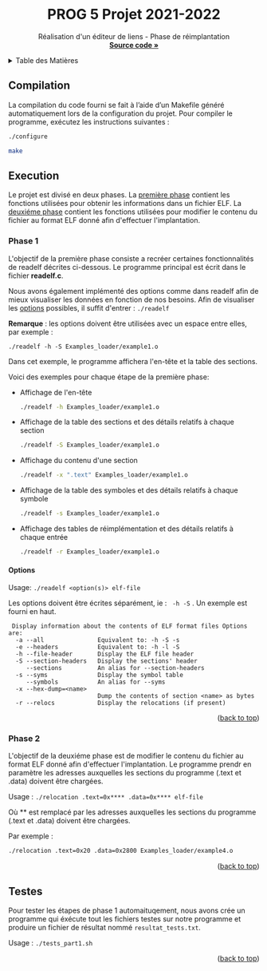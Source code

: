 
<!-- PROJECT Header -->
<br />
<div align="center">
  <h1 align="center">PROG 5 Projet 2021-2022</h1>

  <p align="center">
    Réalisation d'un éditeur de liens - Phase de réimplantation
    <br />
    <a href="https://github.com/Exioloz/Projet_PROG"><strong>Source code »</strong></a>
    <br />
  </p>
</div>



<!-- TABLE OF CONTENTS -->
<details>
  <summary>Table des Matières</summary>
  <ol>
    <li><a href="#compilation">Compilation</a>
    <li><a href="#execution">Exécution</a>
      <ul>
        <li><a href="#phase-1-readelf">Phase 1</a></li>
        <li><a href="#phase-2">Phase 2</a></li>
      </ul>
    <li><a href="#testes">Testes</a></li>
  </ol>
</details>


<!-- Compilation -->
## Compilation
La compilation du code fourni se fait à l’aide d’un Makefile généré automatiquement lors de la configuration du projet. Pour compiler le programme, exécutez les instructions suivantes :
```sh
./configure

make
```

<!-- Execution -->
## Execution

Le projet est divisé en deux phases. La <a href="#phase-1">première phase</a> contient les fonctions utilisées pour obtenir les informations dans un fichier ELF. 
La <a href="#phase-2">deuxiéme phase</a> contient les fonctions utilisées pour 
modifier le contenu du fichier au format ELF donné afin d'effectuer l'implantation.

### Phase 1
L'objectif de la première phase consiste a recréer certaines fonctionnalités de readelf décrites ci-dessous. Le programme principal est écrit dans le fichier **readelf.c**. 

Nous avons également implémenté des options comme dans readelf afin de mieux visualiser les données en fonction de nos besoins. Afin de visualiser les <a href="#options">options</a> possibles, il suffit d'entrer :
    `
    ./readelf
    `

**Remarque** : les options doivent être utilisées avec un espace entre elles, par exemple : 
    
    ./readelf -h -S Examples_loader/example1.o

Dans cet exemple,  le programme affichera l'en-tête et la table des sections.

Voici des exemples pour chaque étape de la première phase:

* Affichage de l'en-tête
    ```sh
    ./readelf -h Examples_loader/example1.o
    ```
* Affichage de la table des sections et des détails relatifs à chaque section
    ```sh
    ./readelf -S Examples_loader/example1.o
    ```

* Affichage du contenu d'une section
    ```sh
    ./readelf -x ".text" Examples_loader/example1.o
    ```

* Affichage de la table des symboles et des détails relatifs à chaque symbole
    ```sh
    ./readelf -s Examples_loader/example1.o
    ```

* Affichage des tables de réimplémentation et des détails relatifs à chaque entrée
    ```sh
    ./readelf -r Examples_loader/example1.o
    ```

#### Options 
Usage: 
`
./readelf <option(s)> elf-file
`
  
Les options doivent être écrites séparément, ie : ` -h -S` . Un exemple est fourni en haut.
     
     Display information about the contents of ELF format files Options are:
      -a --all               Equivalent to: -h -S -s
      -e --headers           Equivalent to: -h -l -S
      -h --file-header       Display the ELF file header
      -S --section-headers   Display the sections' header 
         --sections          An alias for --section-headers
      -s --syms              Display the symbol table 
         --symbols           An alias for --syms
      -x --hex-dump=<name>                         
                             Dump the contents of section <name> as bytes
      -r --relocs            Display the relocations (if present)

<p align="right">(<a href="#top">back to top</a>)</p>

### Phase 2 
L'objectif de la deuxiéme phase est de modifier le contenu du fichier au format ELF donné afin 
d'effectuer l'implantation. Le programme prendr en paramètre les adresses auxquelles les sections 
du programme (.text et .data) doivent être chargées. 

Usage :
`
./relocation .text=0x**** .data=0x**** elf-file
`

Où ** est remplacé par les adresses auxquelles les sections du programme (.text et .data) doivent être chargées. 

Par exemple :
```sh
./relocation .text=0x20 .data=0x2800 Examples_loader/example4.o
```

<p align="right">(<a href="#top">back to top</a>)</p>

## Testes

Pour tester les étapes de phase 1 automaituqement, nous avons crée un programme qui éxécute tout les fichiers testes sur notre programme et produire un fichier de résultat nommé `resultat_tests.txt`.

Usage :
`./tests_part1.sh`

<p align="right">(<a href="#top">back to top</a>)</p>